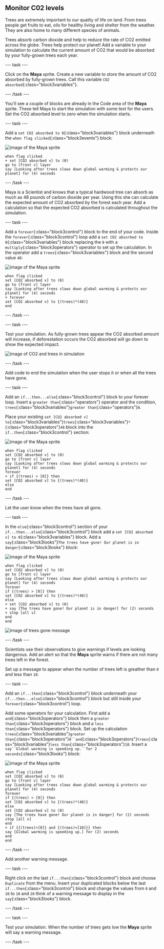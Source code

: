 ## Monitor C02 levels

Trees are extremely important to our quality of life on land. From trees people get fruits to eat, oils for healthy living and shelter from the weather. They are also home to many different species of animals.

Trees absorb carbon dioxide and help to reduce the rate of CO2 emitted across the globe. Trees help protect our planet! Add a variable to your simulation to calculate the current amount of CO2 that would be absorbed by your fully-grown trees each year.

--- task ---

Click on the **Maya** sprite. Create a new variable to store the amount of CO2 absorbed by fully-grown trees. Call this variable `CO2 absorbed`{:class="block3variables"}.

--- /task ---

You'll see a couple of blocks are already in the Code area of the **Maya** sprite. These tell Maya to start the simulation with some text for the users. Set the CO2 absorbed level to zero when the simulation starts.

--- task ---

 Add a `set CO2 absorbed to 0`{:class="block3variables"} block underneath the `when flag clicked`{:class="block3events"} block:

![image of the Maya sprite](images/maya-sprite.png)

```blocks3
when flag clicked
+ set [CO2 absorbed v] to (0)
go to [front v] layer
say [Looking after trees slows down global warming & protects our planet] for (4) seconds
```

--- /task ---

Maya is a Scientist and knows that a typical hardwood tree can absorb as much as 48 pounds of carbon dioxide per year. Using this she can calculate the expected amount of CO2 absorbed by the forest each year. Add a calculation so that the expected CO2 absorbed is calculated throughout the simulation.

--- task ---

Add a `forever`{:class="block3control"} block to the end of your code. Inside the `forever`{:class="block3control"} loop add a `set CO2 absorbed to 0`{:class="block3variables"} block replacing the `0` with a `multiply`{:class="block3operators"} operator to set up the calculation. In the operator add a `trees`{:class="block3variables"} block and the second value `48`:

![image of the Maya sprite](images/maya-sprite.png)

```blocks3
when flag clicked
set [CO2 absorbed v] to (0)
go to [front v] layer
say [Looking after trees slows down global warming & protects our planet] for (4) seconds
+ forever
set [CO2 absorbed v] to {(trees)*(48)}
end
```

--- /task ---

--- task ---

Test your simulation. As fully-grown trees appear the CO2 absorbed amount will increase, if deforestation occurs the CO2 absorbed will go down to show the expected impact.

![image of CO2 and trees in simulation](images/co2-trees.png)

--- /task ---

Add code to end the simulation when the user stops it or when all the trees have gone.

--- task ---

Add an `if...then...else`{:class="block3control"} block to your forever loop. Insert a `greater than`{:class="operators"} operator and the condition, `trees`{:class="block3variables"}`greater than`{:class="operators"}`0`.

Place your existing `set [CO2 absorbed v] to`{:class="block3variables"}`trees`{:class="block3variables"}`*`{:class="block3operators"}`48` block into the `if..then`{:class="block3control"} section:



![image of the Maya sprite](images/maya-sprite.png)

```blocks3
when flag clicked
set [CO2 absorbed v] to (0)
go to [front v] layer
say [Looking after trees slows down global warming & protects our planet] for (4) seconds
forever
+ if {(trees) > [0]} then
set [CO2 absorbed v] to {(trees)*(48)}
else
end
```

--- /task ---

Let the user know when the trees have all gone.

--- task ---

In the `else`{:class="block3control"} section of your `if...then...else`{:class="block3control"} block add a `set [CO2 absorbed v] to 0`{:class="block3variables"} block. Add a `say`{:class="block3looks"}`The trees have gone! Our planet is in danger`{:class="block3looks"} block:

![image of the Maya sprite](images/maya-sprite.png)

```blocks3
when flag clicked
set [CO2 absorbed v] to (0)
go to [front v] layer
say [Looking after trees slows down global warming & protects our planet] for (4) seconds
forever
if {(trees) > [0]} then
set [CO2 absorbed v] to {(trees)*(48)}
else
+ set [CO2 absorbed v] to (0)
+ say [The trees have gone! Our planet is in danger] for (2) seconds
+ stop [all v]
end
end
```

![image of trees gone message](images/trees-gone-message.png)

--- /task ---

Scientists use their observations to give warnings if levels are looking dangerous. Add an alert so that the **Maya** sprite warns if there are not many trees left in the forest.

Set up a message to appear when the number of trees left is greather than `0` and less than `10`.

--- task ---

Add an `if...then`{:class="block3control"} block underneath your `if...then...else`{:class="block3control"} block but still inside your `forever`{:class="block3control"} loop.

Add some operators for your calculation. First add a `and`{:class="block3operators"} block then a `greater than`{:class="block3operators"} block and a `less than`{:class="block3operators"} block. Set up the calculation `trees`{:class="block3variables"}`greater than`{:class="block3operators"}`0``and`{:class="block3operators"}`trees`{:class="block3variables"}`less than`{:class="block3operators"}`10`. Insert a `say``Global warming is speeding up.``for 2 seconds`{:class="block3looks"} block:

![image of the Maya sprite](images/maya-sprite.png)

```blocks3
when flag clicked
set [CO2 absorbed v] to (0)
go to [front v] layer
say [Looking after trees slows down global warming & protects our planet] for (4) seconds
forever
if {(trees) > [0]} then
set [CO2 absorbed v] to {(trees)*(48)}
else
set [CO2 absorbed v] to (0)
say [The trees have gone! Our planet is in danger] for (2) seconds
stop [all v]
end
+ if {{(trees)>[0]} and {(trees)<[10]}} then
say [Global warming is speeding up.] for (2) seconds
end
end
```

--- /task ---

Add another warning message.

--- task ---

Right click on the last `if...then`{:class="block3control"} block and choose `Duplicate` from the menu. Insert your duplicated blocks below the last `if...then`{:class="block3control"} block and change the values from `0` and `10` to `10` and `20` think of a warning message to display in the `say`{:class="block3looks"} block.

--- /task ---

--- task ---

Test your simulation. When the number of trees gets low the **Maya** sprite will say a warning message.

--- /task ---
